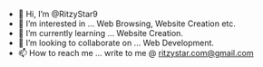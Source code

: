 - 👋 Hi, I’m @RitzyStar9
- 👀 I’m interested in ... Web Browsing, Website Creation etc.
- 🌱 I’m currently learning ... Website Creation.
- 💞️ I’m looking to collaborate on ... Web Development.
- 📫 How to reach me ... write to me @ ritzystar.com@gmail.com

<!---
RitzyStar9/RitzyStar9 is a ✨ special ✨ repository because its `README.md` (this file) appears on your GitHub profile.
You can click the Preview link to take a look at your changes.
--->
